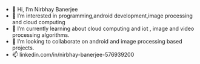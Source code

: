 - 👋 Hi, I’m Nirbhay Banerjee
- 👀 I’m interested in programming,android development,image processing and cloud computing
- 🌱 I’m currently learning about cloud computing and iot , image and video processing algorithms.
- 💞️ I’m looking to collaborate on android and image processing based projects.
- 📫 linkedin.com/in/nirbhay-banerjee-576939200 

<!---
Nirbhay-Banerjee/Nirbhay-Banerjee is a ✨ special ✨ repository because its `README.md` (this file) appears on your GitHub profile.
You can click the Preview link to take a look at your changes.
--->
